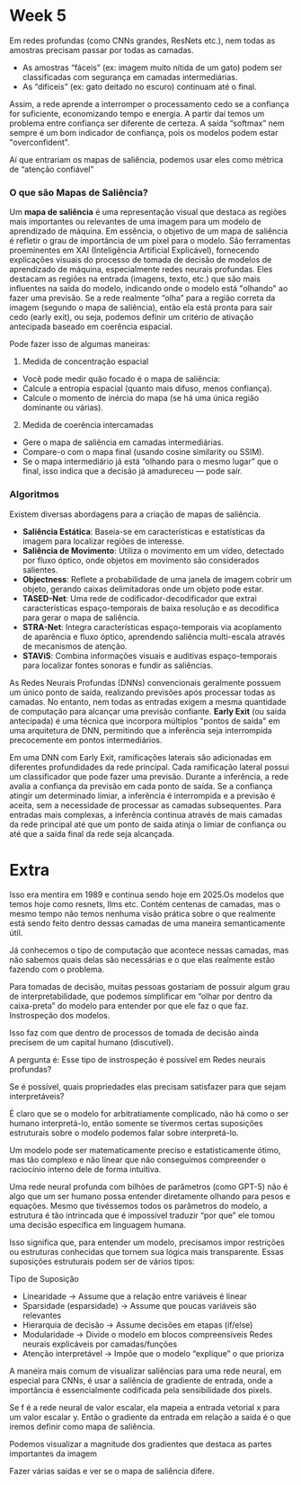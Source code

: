 # Week 5

Em redes profundas (como CNNs grandes, ResNets etc.), nem todas as amostras precisam passar por todas as camadas.
- As amostras “fáceis” (ex: imagem muito nítida de um gato) podem ser classificadas com segurança em camadas intermediárias.
- As “difíceis” (ex: gato deitado no escuro) continuam até o final.

Assim, a rede aprende a interromper o processamento cedo se a confiança for suficiente, economizando tempo e energia.
A partir daí temos um problema entre confiança ser diferente de certeza. A saída “softmax” nem sempre é um bom indicador de confiança, pois os modelos podem estar "overconfident".

Aí que entrariam os mapas de saliência, podemos usar eles como métrica de “atenção confiável”

### O que são Mapas de Saliência?

Um **mapa de saliência** é uma representação visual que destaca as regiões mais importantes ou relevantes de uma imagem para um modelo de aprendizado de máquina. Em essência, o objetivo de um mapa de saliência é refletir o grau de importância de um pixel para o modelo.
São ferramentas proeminentes em XAI (Inteligência Artificial Explicável), fornecendo explicações visuais do processo de tomada de decisão de modelos de aprendizado de máquina, especialmente redes neurais profundas. Eles destacam as regiões na entrada (imagens, texto, etc.) que são mais influentes na saída do modelo, indicando onde o modelo está "olhando" ao fazer uma previsão. Se a rede realmente “olha” para a região correta da imagem (segundo o mapa de saliência), então ela está pronta para sair cedo (early exit), ou seja, podemos definir um critério de ativação antecipada baseado em coerência espacial.

Pode fazer isso de algumas maneiras:

1. Medida de concentração espacial
- Você pode medir quão focado é o mapa de saliência:
- Calcule a entropia espacial (quanto mais difuso, menos confiança).
- Calcule o momento de inércia do mapa (se há uma única região dominante ou várias).

2. Medida de coerência intercamadas
- Gere o mapa de saliência em camadas intermediárias.
- Compare-o com o mapa final (usando cosine similarity ou SSIM).
- Se o mapa intermediário já está “olhando para o mesmo lugar” que o final, isso indica que a decisão já amadureceu — pode sair.

### Algoritmos

Existem diversas abordagens para a criação de mapas de saliência.

*   **Saliência Estática**: Baseia-se em características e estatísticas da imagem para localizar regiões de interesse.
*   **Saliência de Movimento**: Utiliza o movimento em um vídeo, detectado por fluxo óptico, onde objetos em movimento são considerados salientes.
*   **Objectness**: Reflete a probabilidade de uma janela de imagem cobrir um objeto, gerando caixas delimitadoras onde um objeto pode estar.
*   **TASED-Net**: Uma rede de codificador-decodificador que extrai características espaço-temporais de baixa resolução e as decodifica para gerar o mapa de saliência.
*   **STRA-Net**: Integra características espaço-temporais via acoplamento de aparência e fluxo óptico, aprendendo saliência multi-escala através de mecanismos de atenção.
*   **STAViS**: Combina informações visuais e auditivas espaço-temporais para localizar fontes sonoras e fundir as saliências.

As Redes Neurais Profundas (DNNs) convencionais geralmente possuem um único ponto de saída, realizando previsões após processar todas as camadas. No entanto, nem todas as entradas exigem a mesma quantidade de computação para alcançar uma previsão confiante. **Early Exit** (ou saída antecipada) é uma técnica que incorpora múltiplos "pontos de saída" em uma arquitetura de DNN, permitindo que a inferência seja interrompida precocemente em pontos intermediários.

Em uma DNN com Early Exit, ramificações laterais são adicionadas em diferentes profundidades da rede principal. Cada ramificação lateral possui um classificador que pode fazer uma previsão. Durante a inferência, a rede avalia a confiança da previsão em cada ponto de saída. Se a confiança atingir um determinado limiar, a inferência é interrompida e a previsão é aceita, sem a necessidade de processar as camadas subsequentes. Para entradas mais complexas, a inferência continua através de mais camadas da rede principal até que um ponto de saída atinja o limiar de confiança ou até que a saída final da rede seja alcançada.

# Extra

Isso era mentira em 1989 e continua sendo hoje em 2025.Os modelos que temos hoje como resnets, llms etc. Contém centenas de camadas, mas o mesmo tempo não temos nenhuma visão prática sobre o que realmente está sendo feito dentro dessas camadas de uma maneira semanticamente útil.

Já conhecemos o tipo de computação que acontece nessas camadas, mas não sabemos quais delas são necessárias e o que elas realmente estão fazendo com o problema.

Para tomadas de decisão, muitas pessoas gostariam de possuir algum grau de interpretabilidade, que podemos simplificar em “olhar por dentro da caixa-preta” do modelo para entender por que ele faz o que faz. Instrospeção dos modelos.

Isso faz com que dentro de processos de tomada de decisão ainda precisem de um capital humano (discutível).

A pergunta é: Esse tipo de instrospeção é possível em Redes neurais profundas?

Se é possível, quais propriedades elas precisam satisfazer
para que sejam interpretáveis?

É claro que se o modelo for arbitratiamente complicado, não há como o ser humano interpretá-lo, então somente se tivermos certas suposições estruturais sobre o modelo podemos falar sobre interpretá-lo.

Um modelo pode ser matematicamente preciso e estatisticamente ótimo, mas tão complexo e não linear que não conseguimos compreender o raciocínio interno dele de forma intuitiva.

Uma rede neural profunda com bilhões de parâmetros (como GPT-5) não é algo que um ser humano possa entender diretamente olhando para pesos e equações. Mesmo que tivéssemos todos os parâmetros do modelo, a estrutura é tão intrincada que é impossível traduzir “por que” ele tomou uma decisão específica em linguagem humana.

Isso significa que, para entender um modelo, precisamos impor restrições ou estruturas conhecidas que tornem sua lógica mais transparente. Essas suposições estruturais podem ser de vários tipos:

Tipo de Suposição
- Linearidade	-> Assume que a relação entre variáveis é linear
- Sparsidade (esparsidade) -> Assume que poucas variáveis são relevantes
- Hierarquia de decisão -> Assume decisões em etapas (if/else)
- Modularidade -> Divide o modelo em blocos compreensíveis	Redes neurais explicáveis por camadas/funções
- Atenção interpretável	-> Impõe que o modelo “explique” o que prioriza

A maneira mais comum de visualizar saliências para uma rede neural, em especial para CNNs, é usar a saliência de gradiente de entrada, onde a importância é essencialmente codificada pela sensibilidade dos pixels.

Se f é a rede neural de valor escalar, ela mapeia a entrada vetorial x para um valor escalar y. Então o gradiente da entrada em relação a saída é o que iremos definir como mapa de saliência.

Podemos visualizar a magnitude dos gradientes que destaca as partes importantes da imagem

Fazer várias saídas e ver se o mapa de saliência difere.